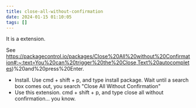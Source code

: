 ```yaml
---
title: close-all-without-confirmation
date: 2024-01-15 01:10:05
tags: []
---
```

It is a extension. 

See https://packagecontrol.io/packages/Close%20All%20without%20Confirmation#:~:text=You%20can%20trigger%20the%20Close,Text%20autocompletes)%20and%20press%20Enter.

- Install. Use cmd + shift + p, and type install package. Wait until a search box comes out, you search "Close All Without Confirmation"
- Use this extension. cmd + shift + p, and type close all without confirmation... you know.

